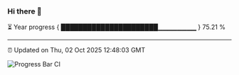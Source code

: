 ### Hi there 👋

⏳ Year progress { ██████████████████████▁▁▁▁▁▁▁▁ } 75.21 %

---

⏰ Updated on Thu, 02 Oct 2025 12:48:03 GMT

![Progress Bar CI](https://github.com/ZhaoGui/ZhaoGui/workflows/Progress%20Bar%20CI/badge.svg)
